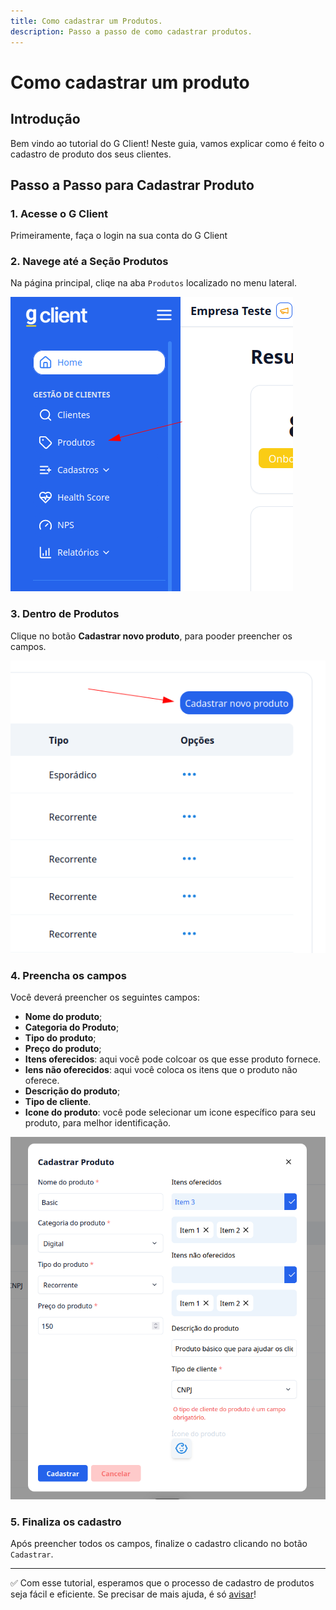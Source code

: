 ```yaml
---
title: Como cadastrar um Produtos.
description: Passo a passo de como cadastrar produtos.
---
```


# Como cadastrar um produto

## Introdução

Bem vindo ao tutorial do G Client! Neste guia, vamos explicar como é feito o cadastro de produto dos seus clientes.

## Passo a Passo para Cadastrar Produto

### 1. Acesse o G Client

Primeiramente, faça o login na sua conta do G Client

### 2. Navege até a Seção Produtos

Na página principal, cliqe na aba `Produtos` localizado no menu lateral.

![exemplo descrio acima](./img/register-product/example-01.png)

### 3. Dentro de Produtos

Clique no botão **Cadastrar novo produto**, para pooder preencher os campos.

![exemplo descrio acima](./img/register-product/example-02.png)

### 4. Preencha os campos

Você deverá preencher os seguintes campos:

- **Nome do produto**;
- **Categoria do Produto**;
- **Tipo do produto**;
- **Preço do produto**;
- **Itens oferecidos**: aqui você pode colcoar os que esse produto fornece.
- **Iens não oferecidos**: aqui você coloca os itens que o produto não oferece.
- **Descrição do produto**;
- **Tipo de cliente**.
- **Icone do produto**: você pode selecionar um icone específico para seu produto, para melhor identificação.

![exemplo descrio acima](./img/register-product/example-03.png)

### 5. Finaliza os cadastro

Após preencher todos os campos, finalize o cadastro clicando no botão `Cadastrar`.

---

✅ Com esse tutorial, esperamos que o processo de cadastro de produtos seja fácil e eficiente. Se precisar de mais ajuda, é só [avisar](https://api.whatsapp.com/send?phone=5544997046569&text=Preciso%20de%20ajuda%20sobre%20um%20tutorial)!
